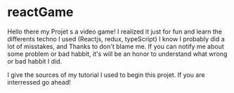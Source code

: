 # reactGame

Hello there my Projet s a video game! I realized it just for fun and learn the differents techno I used (Reactjs, redux, typeScript) I know I probably did a lot of misstakes, and Thanks to don't blame me. If you can notify me about some problem or bad habbit, it's will be an honor to understand what wrong or bad habbit I did.

I give the sources of my tutorial I used to begin this projet. If you are interressed go ahead!
